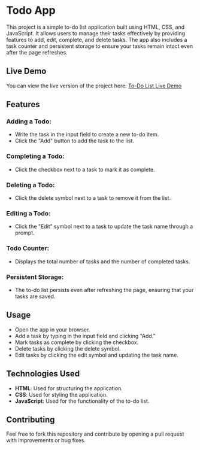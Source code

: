 # Todo App
This project is a simple to-do list application built using HTML, CSS, and JavaScript. It allows users to manage their tasks effectively by providing features to add, edit, complete, and delete tasks. The app also includes a task counter and persistent storage to ensure your tasks remain intact even after the page refreshes.

## Live Demo
You can view the live version of the project here: [To-Do List Live Demo](https://fedamousa.github.io/to-do-list/)

## Features
### Adding a Todo:
- Write the task in the input field to create a new to-do item.
- Click the "Add" button to add the task to the list.
### Completing a Todo:
- Click the checkbox next to a task to mark it as complete.
### Deleting a Todo:
- Click the delete symbol next to a task to remove it from the list.
### Editing a Todo:
- Click the "Edit" symbol next to a task to update the task name through a prompt.
### Todo Counter:
- Displays the total number of tasks and the number of completed tasks.
### Persistent Storage:
- The to-do list persists even after refreshing the page, ensuring that your tasks are saved.

## Usage
- Open the app in your browser.
- Add a task by typing in the input field and clicking "Add."
- Mark tasks as complete by clicking the checkbox.
- Delete tasks by clicking the delete symbol.
- Edit tasks by clicking the edit symbol and updating the task name.

## Technologies Used
- **HTML**: Used for structuring the application.
- **CSS**: Used for styling the application.
- **JavaScript**: Used for the functionality of the to-do list.

## Contributing
Feel free to fork this repository and contribute by opening a pull request with improvements or bug fixes.
